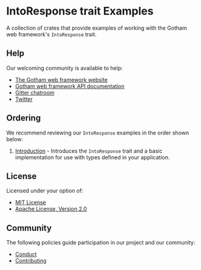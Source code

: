 # IntoResponse trait Examples

A collection of crates that provide examples of working with the Gotham web framework's
`IntoResponse` trait.

## Help

Our welcoming community is available to help:

* [The Gotham web framework website](https://gotham.rs)
* [Gotham web framework API documentation](https://docs.rs/gotham/)
* [Gitter chatroom](https://gitter.im/gotham-rs/gotham)
* [Twitter](https://twitter.com/gotham_rs)

## Ordering

We recommend reviewing our `IntoResponse` examples in the order shown below:

1. [Introduction](introduction) - Introduces the `IntoResponse` trait and a basic implementation for
                                  use with types defined in your application.

## License

Licensed under your option of:

* [MIT License](../LICENSE-MIT)
* [Apache License, Version 2.0](../LICENSE-APACHE)

## Community

The following policies guide participation in our project and our community:

* [Conduct](../../CONDUCT.md)
* [Contributing](../../CONTRIBUTING.md)
